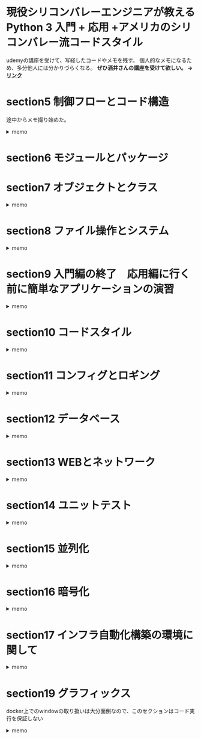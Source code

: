 # 現役シリコンバレーエンジニアが教えるPython 3 入門 + 応用 +アメリカのシリコンバレー流コードスタイル

udemyの講座を受けて、写経したコードやメモを残す。
個人的なメモになるため、多分他人には分かりづらくなる。
**ぜひ酒井さんの講座を受けて欲しい。 -> [リンク](https://www.udemy.com/course/python-beginner/)**

# section5 制御フローとコード構造
途中からメモ撮り始めた。
<details>
<summary>memo</summary>

- デフォルト引数で注意すること
空のリストをデフォルト引数に設定して、二回実行すると二回目の実行時にはリスト要素は2こにな。
これは参照渡しで一度目のリストを呼び出してしまっているから。
そのため、空のリストを渡すのではなく、実行時にリストの指定がなければ生成するようにすること。



- 関数の引数にはタプルや辞書を渡せ、タプルなら*args、辞書なら**kwargsで指定する。
引数設定の順序はアスタリスクの少ない順。辞書を作って入れるというのはよくあるらしい。

- Docstringはチームに夜が、なるべく書く癖をつけよう。

- 関数ない関数の作るシーンは、他の箇所で使わないがその関数内では繰り返し使うとか、煩雑になりそうな時に作る

- クロージャーは、呼び出した時に初めて実行して欲しい。scalaの遅延評価っぽい。

- デコレータは関数の前後に処理を付随させたい時に付け加える。汎用的に使う処理はデコレータにしちゃうとかかな？例えば処理時間を測るとか。

```
# 時間測定のデコレータ
import time


def measure_time(func):
    def wrapper(*args, **kwargs):
        start = time.time()
        result = func(*args, **kwargs)
        elapsed_time = time.time() - start
        print("elapsed_time:{0}".format(elapsed_time) + "[sec]")
        return result

    return wrapper
```

- ラムダ式は同じような処理をするが関数にするほど変更箇所がない時に使う？

- ジェネレータは反復処理をするさ際に、要素を取り出して生成するもの。`next`で次の要素を取り出すが、実行するたびにジェネレータから抜けている。重たい処理を小分けにして実行したいがモチベ。

- リスト内包表記は楽だが、ネストが続くとすごくわかりづらくなる。多くて2重かな。ほかにも辞書、集合、ジェネレータで内包表記が可能。

- 名前空間は変数のスコープの話。グローバル変数やローカル変数とか。

- 例外処理。ほかのエラー全て検知するようなexceptをかくと辛い。
```
try:
    # 試行内容
except #例外型 as ex(#変数名):
    # エラーに応じた処理
else:
    # 正常にtryの内容が終了できた時の処理
finaly:
    # 正常終了、異常終了に関わらず実行する処理
```



</details>

# section6 モジュールとパッケージ

# section7 オブジェクトとクラス
<details>
<summary>memo</summary>

とほほのPython入門(http://www.tohoho-web.com/python/class.html)

基本的なクラスの形は以下
```
class Person(object):
    """ 三重クオートによるコメント """
    
    # コンストラクタ クラスのインスタンス作成時に最初に実行される
    def __init__(self, name):
        self.name = name
    
    def run(self):
        print(f'{self.name} is running.') # selfに格納された値はメソッドでも使える
        
    def __del__(self):
        print('good bye')    
```

使う場合はインスタンスの生成を行い、メソッドの呼び出す
```
person = Person('Mike')
print(person.run()) # Mike is running.

# good bye # __del__で定義された処理が最後に実行される
```



--- 
似たようなクラスを作る場合は継承を行う。
例えば、車クラスを作ればトヨタの車クラス、テスラの車クラスなどに展開できる
```
"""
車    -> トヨタ
     |
     |-> テスラ
"""


class Car(object):
    def __init__(self, name):
        self.name = name
    
    def run(self):
        print('run')
        
class ToyotaCar(Car):
    def __init__(self,name):
        self.name = name
        
    def run(self): # 同名のメソッドを作れば、処理をオーバーライドできる
        print('Toyota run')

```

クラスではプロパティを設定できるが、これはある条件に合致した時だけ、変数の内容を変更できるシーンを作りたい時に使う

---

ダックタイピング

> アヒルと同じような動きをし、アヒルと同じように鳴くことがあるなら、それはアヒルだ

クラスが違くても属性や関数が同じような物ならそれは同じように動くクラスを継承して作るべき


---

抽象クラスや多重継承はあまり積極的に行わなくてもいい。分かりづらくなるし、使い方を熟知していないとバグを生みやすい。


---

クラス内で直接変数に値を渡すと、それはクラス変数になる。
これはインスタンスを2つ作成した時、片方がそのクラス変数の内容を変更するともう片方のインスタンスにもその変更が反映されるので注意が必要。


---

特殊メソッドは`__init__`のようにアンダースコア2つで挟まれた物のこと

</details>


# section8 ファイル操作とシステム
<details>
<summary>memo</summary>

 
 ファイルの作成
 
```
 with open('filenPath', 'w') as f:
     f.write('test')
 ```

ファイルの読み込み
```
 with open('filenPath', 'r') as f:
     print(f.read())

     # もしくは以下でchunkごとに文字を取り出せる
     while True:   
        chunk = 2
        line = f.readline(chunk)
        if not line:
            break
```

- モード指定
    - w -> w+にすることで書き込みと同時に読み込みもできる。しかし、この場合seek(0)で現在地を最初に戻す必要がある。

- テンプレート
    - string.Template()でテンプレート作ることで、変数への注入が行える

- csvの書き込みと読み込み
    - ファイルの書き込みと読み込みと大体同じ。
    - fieldNamesの指定をし、rowの挿入は辞書形式で行う

- ファイル操作
    - os(ファイル操作全般), pathlib(ファイル作成), glob(ファイル検索), shutil(高機能なファイル操作)を使えば大体できる


- tarfile、zipfile
    - ファイルの圧縮展開で使う

- tempfile
    - python上で一時的なファイルを作れる。処理終了時に削除される。

- datetime
    - pythonの時間取得とかのライブラリ

 
 
</details>


# section9 入門編の終了　応用編に行く前に簡単なアプリケーションの演習

<details>
<summary>memo</summary>
 

# **このセクションの動画は何回か見直そう**
- 自分で書いたのがmyCode、講師作成の物がexample
    - 関数ベースでとりあえず動くものとという意識で作成
    - templateはpyで書いたが、必ずしもpyである必要はないし、これだと一々スクロールがめんどいなと思った
    - exportCSVはぱっと見密集していて分かりづらい。細かくても切り分けをするべきだと思った
    - 講師のと比較して、どうして分かりにくいかを言語化した方が良い


- MVCで実装
    - Model：実際の処理、ロジックを記述-> ロボットの言動、ランキングの取得、保存
    - View：表示する部分について記述-> templateとtemplateの呼び出し、変数の代入
    - Controler：ModelとViewの接続部分を記述

- ベースクラスと継承をうまく使う
    - ロボットの言動ならコンストラクタでhelloを言わせる（最初に実行されるから）
    - レストランはロボットの使ったデータをまた使うから継承


</details>


# section10 コードスタイル


<details>
<summary>memo</summary>
 
 Pythonのコード規約 [PEP]
 
- 文章のようにPythonを書く
    - 一番綺麗で読みやすいコードはドキュメントが無くても、コードを読んで何をしているかが分かるコード

- シングルクオートとダブルクオートの使い分け
    - 併用する時、大体はダブルクオートを外側におく

- 便利なツール
    - flake8；コードチェック
    - autopep8：コード規約にしたがって自動整形

</details>

# section11 コンフィグとロギング


<details>
<summary>memo</summary>

参考URL
[Pythonでロギングを学ぼう](https://qiita.com/__init__/items/91e5841ed53d55a7895e)
[logging doc](https://docs.python.org/ja/3/library/logging.html)


- configの作成
    - configParserでconfig.iniの作成・読み込み
    - yamlでconfig.ymlの作成・読み込み
    - 個人的にはtoml使うことが多い。poetryもtoml。
    - circleciの設定とかはyamlで書いていた気がする。

- logging
    - loglevel：下に行くほど重要度が高い。基本はwarning以上がログ表示される
        - debug
        - info
        - warning
        - error
        - critical
    - `logger = getLogger(__name__)`を基本使う

- optparse
    - ファイル実行時に渡す引数やoptionを設定できる
    - config書くほどではないが、ハードコードしたくないこととかに使うのか？
    - あとはloglevelを渡すのにいいかもしれない

- 仮想環境
    - virtualenvが説明されていた
    - 個人的にはローカルで簡単に試す程度ならpyenv+poetryを使っている
        - pythonバージョン：pyenv
        - ライブラリ管理:poetry
    - 最近はdockerに慣れるために逐一Dockerfileを書いている
        - pythonバージョン:Docker
        - ライブラリ管理:poetyr

</details>


# section12 データベース

<details>
<summary>memo</summary>

pythonでDBに色々する

ライブラリ
- sqlalchemy：あとでDB切替ができる 
- mysql関連
    - mysql-connector-python
    - MySQLdb
    - pymysql
- mongoDB関連
    - pymongo

DBの種類
- RDB（リレーショナルデータベース）
    - MySQL
    - postgress
- NoSQL
    - キーバリュー型 (DBM、memcash)
    - ワイドカラム型 (Hbase)
    - ドキュメント型 (MongoDB)
    - グラフ型 (neo4j)


sqlalchemyで立ち上がりを書いて、mysqlに向き先を変えて書き込むようにするとやり直しが少なくて済みそう。
必要に応じてpostgressにできる。今でもRDB多いし、結局GCPのBigQuery使っている。



参考
【超入門】RDBとNoSQLの違いに着目！NoSQLに求めるものとは？
https://tech-blog.rakus.co.jp/entry/20180919/nosql/bigdata


</details>

# section13 WEBとネットワーク


<details>
<summary>memo</summary>


restは大量のリクエストを捌ける
xml_rpcは記述が簡単なのでちょっとした作業で使う場合がある

networkx ：　ネットワークをグラフで図示するツール

</details>



</details>

# section14 ユニットテスト

<details>
<summary>memo</summary>



試した物は
doctest
unittest
pytest


python unittest
- https://qiita.com/aomidro/items/3e3449fde924893f18ca
- https://docs.python.org/ja/3/library/unittest.html

pytest-cov  pytest-xdist -> テストのカバレッジを表示
- --cov=calculation(<- test.pyでimportしているやつ)
- --cov-report term-missing でどの行をテストしていないかも教えてくれる

テストしなくてもいいようなメソッド
- 単にstringを返すだけのメソッドとか
- ifのネストはどこまでかくか -> ifの第一階層までは必ずやるのが一般的
- 失敗が許されない基幹系なら全部やる場合もある


pytest と同じようなライブラリ nose

tox virtualenvにパッケージをインストールしてその仮想環境上でテストを実行できる



どこまでmockするのか
- いれる値は全てmockする場合もある -> ユニットテストのバグを含む可能性があるから外部要因だけmockする場合が多い
- つまりはapiとかDBとかから持ってくる場合にmockする

</details>



# section15 並列化

<details>
<summary>memo</summary>


並列に処理を行う場合

- マルチスレッド：コアは共用、スレッドが複数、メモリは共用
- マルチプロセス：コアが複数、プロセスと対応、メモリもコアに追従

マルチスレッドで使うメソッド
- Thread：メソッドに処理を切り出して、それをworkerとして渡す。リストにして処理をまとめることができる。
- Timer：何秒後にスレッドを実行するか指定
- Lock：スレッドの処理が終わるまで他のスレッドの処理を凍結
- RLock：Lockでは一回の処理だけしか実行できなかったが、同じスレッド内部なら複数回処理実行可能
- Queue：スレッド間で値の受け渡しが可能
- Event：event.set()とevent.wait()でスレッド間の依存関係を記述可能
- Condition：EventとLockを組み合わせたような処理
- Barrier：指定の数のスレッドが立ち上がるまで次の処理を凍結

マルチプロセスで使うメソッド
- マルチスレッドで使ったもの（Lock、RLock、Queue、Event、Condition、Barrier）は基本使える
- Pipe：親プロセスから子プロセスに値を渡す際に使う
- Value、Array：プロセス間で値を共有する形でやり取りする際に使う
- Manager：サーバ間のデータのやり取りをValueやArrayより書きやすいもの。なお、二つに比べると遅い。


高水準のインターフェース concurrent.futures
- 簡単な並列化を行える
- マルチスレッドではじめは書いておいて、コードを動かすマシンのコア数が増えたりしたらマルチプロセスに書き換えることが可能



参考
python 並列処理
https://qiita.com/simonritchie/items/1ce3914eb5444d2157ac

</details>


# section16 暗号化

<details>
<summary>memo</summary>

個人情報や機密情報の取り扱いの際に使う暗号化<br>
-> 基本的に取り扱うものは文字列<br>
-> 文字コードが密接に絡む<br>
-> [新人さんに知って欲しい「文字コード」の話](https://qiita.com/yuji38kwmt/items/b3a7820b4d3b544da4ff)


pythonで扱う場合の例として次のライブラリを使用
- pycrypto（現在はメンテナンスされてないっぽい）
- hashlib

調べてみた他のライブラリ -> [AES対応のPython暗号化ライブラリを比較検証してみた](https://dev.classmethod.jp/articles/python-crypto-libraries/)
- PyCryptodome
- pyca/cryptography



</details>


# section17 インフラ自動化構築の環境に関して

<details>
<summary>memo</summary>

使用ツール
- vagrant
- virtualbox

vargantfileの中身でnetworkの部分はdockerのbridgeで実現するのか？


### Fablic デプロイツール
http://www.fabfile.org/

### Ansible 構成管理ツール
https://docs.ansible.com/




</details>


# section19 グラフィックス
docker上でのwindowの取り扱いは大分面倒なので、このセクションはコード実行を保証しない

<details>
<summary>memo</summary>


### 簡単な描画ツール：turtle
- 線を引いたり、塗り潰したりと行ったことが簡単に行える
- 幾何学模様の作成の際に、forループや再起処理などが学べる

### pythonのGUIツール:tkinter
- 計算機の作成



</details>
